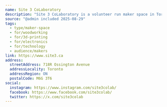 ```yaml
---
name: Site 3 CoLaboratory
description: "Site 3 CoLaboratory is a volunteer run maker space in Toronto's west end, at Ossington and Bloor. The shop is 2000 square feet and is fully equipped with woodworking tools, metal-working tools, 3D printers, electronics and more! The vision for our organization is to provide an inclusive space that promotes a four step cycle of create, display, teach and inspire."
source: "@admin included 2025-08-29"
tags:
  - type/maker-space
  - for/woodworking
  - for/3d-printing
  - for/electronics
  - for/technology
  - audience/makers
link: https://www.site3.ca
address:
  streetAddress: 718R Ossington Avenue
  addressLocality: Toronto
  addressRegion: ON
  postalCode: M6G 3T6
social:
  instagram: https://www.instagram.com/site3colab/
  facebook: https://www.facebook.com/site3colab/
  twitter: https://x.com/site3colab
---
```

